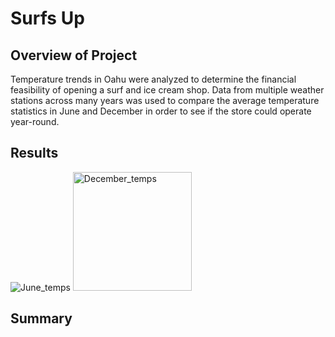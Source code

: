 # Surfs Up

## Overview of Project
Temperature trends in Oahu were analyzed to determine the financial feasibility of opening a surf and ice cream shop. Data from multiple weather stations across many years was used to compare the average temperature statistics in June and December in order to see if the store could operate year-round.

## Results




<img alt="June_temps" src="https://user-images.githubusercontent.com/111674383/200204483-c1455c29-cbd9-411d-b681-d465d4caf58c.png">



<img width="190" alt="December_temps" src="https://user-images.githubusercontent.com/111674383/200204498-cbb99931-32d0-4909-ba6b-e367c291c200.png">



## Summary
